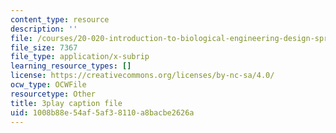 ```yaml
---
content_type: resource
description: ''
file: /courses/20-020-introduction-to-biological-engineering-design-spring-2009/1008b88e54af5af38110a8bacbe2626a_LRcYRm5daCU.vtt
file_size: 7367
file_type: application/x-subrip
learning_resource_types: []
license: https://creativecommons.org/licenses/by-nc-sa/4.0/
ocw_type: OCWFile
resourcetype: Other
title: 3play caption file
uid: 1008b88e-54af-5af3-8110-a8bacbe2626a
---
```

